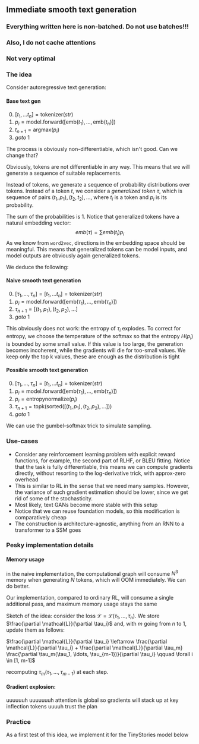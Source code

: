 ## Immediate smooth text generation

### Everything written here is non-batched. Do not use batches!!!
### Also, I do not cache attentions
### Not very optimal


### The idea

Consider autoregressive text generation:

#### Base text gen
0. $[t_1, \ldots t_n] = \text{tokenizer}(str)$
1. $p_i = \text{model.forward}([\text{emb}(t_1), \ldots, \text{emb}(t_n)])$
2. $t_{n+1} = \text{argmax}(p_i)$
3. $goto \; 1$

The process is obviously non-differentiable, which isn't good. Can we change that?

Obviously, tokens are not differentiable in any way. This means that we will generate a sequence of suitable replacements.

Instead of tokens, we generate a sequence of probability distributions over tokens. Instead of a token $t$, we consider a _generalized token_ $\tau$, which is sequence of pairs $(t_1, p_1), (t_2, t_2), \ldots$, where $t_i$ is a token and $p_i$ is its probability.

The sum of the probabilities is 1.
Notice that generalized tokens have a natural embedding vector:
$$ emb(\tau) = \sum emb(t_i) p_i $$
As we know from `word2vec`, directions in the embedding space should be meaningful.
This means that generalized tokens can be model inputs, and model outputs are obviously again generalized tokens.

We deduce the following:
#### Naive smooth text generation
0. $[\tau_1, \ldots, \tau_n] = [t_1, \ldots t_n] = \text{tokenizer}(str)$
1. $p_i = \text{model.forward}([\text{emb}(\tau_1), \ldots, \text{emb}(\tau_n)])$
2. $\tau_{n+1} = [(t_1, p_1), (t_2, p_2), \ldots]$
3. $goto \; 1$

This obviously does not work: the entropy of $\tau_i$ explodes. To correct for entropy, we choose the temperature of the softmax so that the entropy $H(p_i)$ is bounded by some small value. If this value is too large, the generation becomes incoherent, while the gradients will die for too-small values. We keep only the top k values, these are enough as the distribution is tight

#### Possible smooth text generation
0. $[\tau_1, \ldots, \tau_n] = [t_1, \ldots t_n] = \text{tokenizer}(str)$
1. $p_i = \text{model.forward}([\text{emb}(\tau_1), \ldots, \text{emb}(\tau_n)])$
2. $p_i = \text{entropynormalize}(p_i)$
3. $\tau_{n+1} = \text{topk}(\text{sorted}([(t_1, p_1), (t_2, p_2), \ldots]))$
4. $goto \; 1$

We can use the gumbel-softmax trick to simulate sampling.

### Use-cases

- Consider any reinforcement learning problem with explicit reward functions, for example, the second part of RLHF, or BLEU fitting. Notice that the task is fully differentiable, this means we can compute gradients directly, without resorting to the log-derivative trick, with approx-zero overhead
- This is similar to RL in the sense that we need many samples. However, the variance of such gradient estimation should be lower, since we get rid of some of the stochasticity.
- Most likely, text GANs become more stable with this setup
- Notice that we can reuse foundation models, so this modification is comparatively cheap
- The construction is architecture-agnostic, anything from an RNN to a transformer to a SSM goes

### Pesky implementation details

#### Memory usage
in the naive implementation, the computational graph will consume $N^3$ memory when generating $N$ tokens, which will OOM immediately. We can do better.

Our implementation, compared to ordinary RL, will consume a single additional pass, and maximum memory usage stays the same

Sketch of the idea: consider the loss $\mathcal{L} = \mathcal{L}(\tau_1, \ldots, \tau_n)$.
We store $\frac{\partial \mathcal{L}}{\partial \tau_i}$ and, with $m$ going from $n$ to $1$, update them as follows:

$\frac{\partial \mathcal{L}}{\partial \tau_i} \leftarrow  \frac{\partial \mathcal{L}}{\partial \tau_i} + \frac{\partial \mathcal{L}}{\partial \tau_m} \frac{\partial \tau_m(\tau_1, \ldots, \tau_{m-1})}{\partial \tau_i} \qquad \forall i \in [1, m-1]$


recomputing $\tau_m(\tau_1, \ldots, \tau_{m-1})$ at each step.

#### Gradient explosion:

uuuuuuh uuuuuuuh attention is global so gradients will stack up at key inflection tokens uuuuh trust the plan

### Practice

As a first test of this idea, we implement it for the TinyStories model below